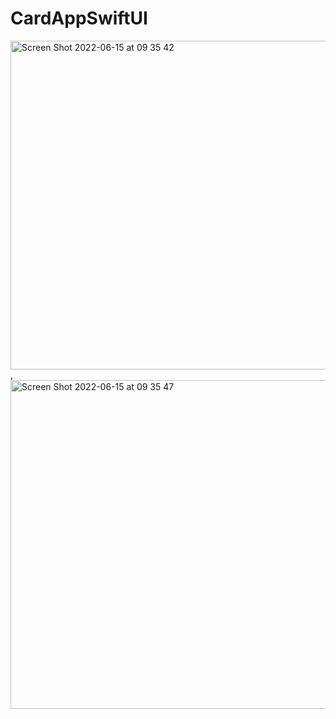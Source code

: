 # CardAppSwiftUI


<img width="526" alt="Screen Shot 2022-06-15 at 09 35 42" src="https://user-images.githubusercontent.com/97552255/173737699-e91dd83b-6e51-4c15-bb80-7636b2708efa.png">,<img width="526" alt="Screen Shot 2022-06-15 at 09 35 47" src="https://user-images.githubusercontent.com/97552255/173737726-8f26870d-ad18-4636-842c-5d53aa20d33b.png">
